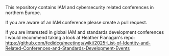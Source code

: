 This repository contains IAM and cybersecurity related conferences in northern Europe.

If you are aware of an IAM conference please create a pull request. 

If you are interested in global IAM and standards development conferences I would recommend taking a look at Heather Flanagan's repo:
https://github.com/fedidcg/meetings/wiki/2025-List-of-Identity-and-Related-Conferences-and-Standards-Development-Events

